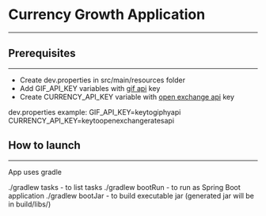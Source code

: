 # Currency Growth Application
___
## Prerequisites
___
- Create dev.properties in src/main/resources folder
- Add GIF_API_KEY variables with [gif api](https://developers.giphy.com/docs/api#quick-start-guide) key
- Create CURRENCY_API_KEY variable with [open exchange api](https://docs.openexchangerates.org) key

dev.properties example:
GIF_API_KEY=keytogiphyapi
CURRENCY_API_KEY=keytoopenexchangeratesapi

## How to launch
___
App uses gradle

./gradlew tasks - to list tasks
./gradlew bootRun - to run as Spring Boot application
./gradlew bootJar - to build executable jar (generated jar will be in build/libs/)